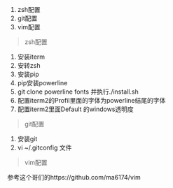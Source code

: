 1. zsh配置
2. git配置
3. vim配置

> zsh配置

1. 安装iterm
2. 安转zsh
3. 安装pip
4. pip安装powerline
5. git clone powerline fonts 并执行./install.sh
6. 配置iterm2的Profil里面的字体为powerline结尾的字体
7. 配置iterm2里面Default 的windows透明度

> git配置

1. 安装git
2. vi ~/.gitconfig 文件

> vim配置

参考这个哥们的https://github.com/ma6174/vim

